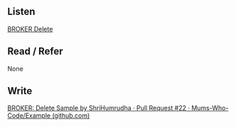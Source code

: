 ## Listen
[BROKER Delete](https://youtu.be/3Lbp5p0TlG4)

## Read / Refer
None

## Write
[BROKER: Delete Sample by ShriHumrudha · Pull Request #22 · Mums-Who-Code/Example (github.com)](https://github.com/Mums-Who-Code/Example/pull/22)
